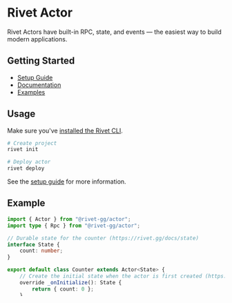 # Rivet Actor

Rivet Actors have built-in RPC, state, and events — the easiest way to build modern applications.

## Getting Started

- [Setup Guide](https://rivet.gg/docs/setup)
- [Documentation](https://rivet.gg/docs)
- [Examples](https://github.com/rivet-gg/rivet/tree/main/examples)

## Usage

Make sure you've [installed the Rivet CLI](https://rivet.gg/docs/setup).

```sh
# Create project
rivet init

# Deploy actor
rivet deploy
```

See the [setup guide](https://rivet.gg/docs/setup) for more information.

## Example

```typescript
import { Actor } from "@rivet-gg/actor";
import type { Rpc } from "@rivet-gg/actor";

// Durable state for the counter (https://rivet.gg/docs/state)
interface State {
	count: number;
}

export default class Counter extends Actor<State> {
	// Create the initial state when the actor is first created (https://rivet.gg/docs/state)
	override _onInitialize(): State {
		return { count: 0 };
	}

	// Listen for state changes (https://rivet.gg/docs/lifecycle)
	override _onStateChange(newState: State): void | Promise<void> {
		// Broadcast a state update event to all clients (https://rivet.gg/docs/events)
		this._broadcast("count", newState.count);
	}

	// Expose a remote procedure call for clients to update the count (https://rivet.gg/docs/rpc)
	increment(_rpc: Rpc<Counter>, count: number): number {
		this._state.count += count;
		return this._state.count;
	}
}
```

## Related Packages

- [Actor Client SDK (@rivet-gg/actor-client)](https://www.npmjs.com/package/@rivet-gg/actor-client)

## Community & Support

- Join our [Discord](https://rivet.gg/discord)
- Follow us on [X](https://x.com/rivet_gg)
- Follow us on [Bluesky](https://bsky.app/profile/rivet-gg.bsky.social)
- File bug reports in [GitHub Issues](https://github.com/rivet-gg/rivet/issues)
- Post questions & ideas in [GitHub Discussions](https://github.com/orgs/rivet-gg/discussions)

## License

Apache 2.0

